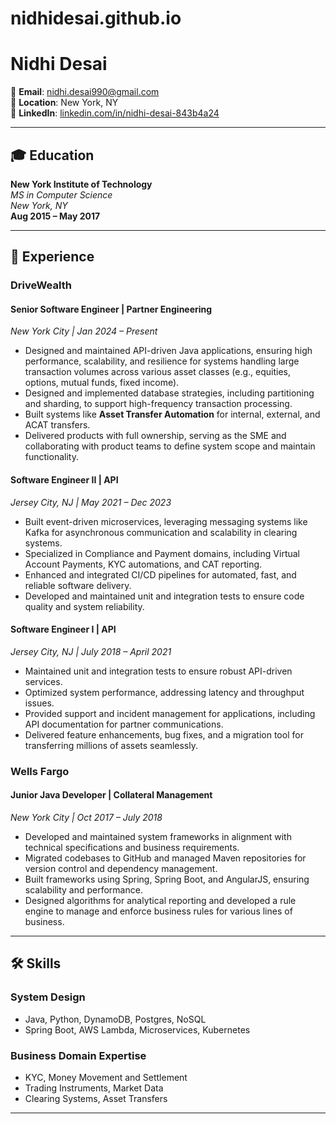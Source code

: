 # nidhidesai.github.io
# Nidhi Desai

📧 **Email**: nidhi.desai990@gmail.com  
📍 **Location**: New York, NY  
🔗 **LinkedIn**: [linkedin.com/in/nidhi-desai-843b4a24](https://www.linkedin.com/in/nidhi-desai-843b4a24)  

---

## 🎓 Education

**New York Institute of Technology**  
*MS in Computer Science*  
_New York, NY_  
**Aug 2015 – May 2017**  

---

## 💼 Experience

### **DriveWealth**  
#### Senior Software Engineer | Partner Engineering  
_New York City | Jan 2024 – Present_  
- Designed and maintained API-driven Java applications, ensuring high performance, scalability, and resilience for systems handling large transaction volumes across various asset classes (e.g., equities, options, mutual funds, fixed income).  
- Designed and implemented database strategies, including partitioning and sharding, to support high-frequency transaction processing.  
- Built systems like **Asset Transfer Automation** for internal, external, and ACAT transfers.  
- Delivered products with full ownership, serving as the SME and collaborating with product teams to define system scope and maintain functionality.  

#### Software Engineer II | API  
_Jersey City, NJ | May 2021 – Dec 2023_  
- Built event-driven microservices, leveraging messaging systems like Kafka for asynchronous communication and scalability in clearing systems.  
- Specialized in Compliance and Payment domains, including Virtual Account Payments, KYC automations, and CAT reporting.  
- Enhanced and integrated CI/CD pipelines for automated, fast, and reliable software delivery.  
- Developed and maintained unit and integration tests to ensure code quality and system reliability.  

#### Software Engineer I | API  
_Jersey City, NJ | July 2018 – April 2021_  
- Maintained unit and integration tests to ensure robust API-driven services.  
- Optimized system performance, addressing latency and throughput issues.  
- Provided support and incident management for applications, including API documentation for partner communications.  
- Delivered feature enhancements, bug fixes, and a migration tool for transferring millions of assets seamlessly.  

### **Wells Fargo**  
#### Junior Java Developer | Collateral Management  
_New York City | Oct 2017 – July 2018_  
- Developed and maintained system frameworks in alignment with technical specifications and business requirements.  
- Migrated codebases to GitHub and managed Maven repositories for version control and dependency management.  
- Built frameworks using Spring, Spring Boot, and AngularJS, ensuring scalability and performance.  
- Designed algorithms for analytical reporting and developed a rule engine to manage and enforce business rules for various lines of business.  

---

## 🛠 Skills

### **System Design**  
- Java, Python, DynamoDB, Postgres, NoSQL  
- Spring Boot, AWS Lambda, Microservices, Kubernetes  

### **Business Domain Expertise**  
- KYC, Money Movement and Settlement  
- Trading Instruments, Market Data  
- Clearing Systems, Asset Transfers  

---
